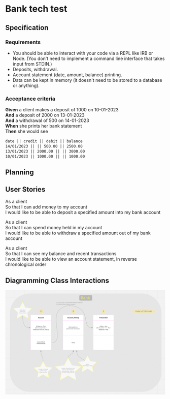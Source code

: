 # Bank tech test

## Specification

### Requirements

* You should be able to interact with your code via a REPL like IRB or Node.  (You don't need to implement a command line interface that takes input from STDIN.)
* Deposits, withdrawal.
* Account statement (date, amount, balance) printing.
* Data can be kept in memory (it doesn't need to be stored to a database or anything).

### Acceptance criteria

**Given** a client makes a deposit of 1000 on 10-01-2023  
**And** a deposit of 2000 on 13-01-2023  
**And** a withdrawal of 500 on 14-01-2023  
**When** she prints her bank statement  
**Then** she would see

```
date || credit || debit || balance
14/01/2023 || || 500.00 || 2500.00
13/01/2023 || 2000.00 || || 3000.00
10/01/2023 || 1000.00 || || 1000.00
```

## Planning

## User Stories

As a client\
So that I can add money to my account\
I would like to be able to deposit a specified amount into my bank account

As a client\
So that I can spend money held in my account\
I would like to be able to withdraw a specified amount out of my bank account

As a client\
So that I can see my balance and recent transactions\
I would like to be able to view an account statement, in reverse chronological order

## Diagramming Class Interactions

![Class diagram includes classes: Account, Account_History and Transaction](./bank_class_diagram.png)